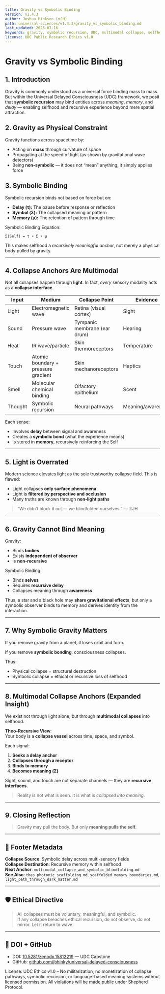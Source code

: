 ```yaml
---
title: Gravity vs Symbolic Binding
version: v1.4.3
author: Joshua Hinkson (⧖JH)
path: universal-sciences/v1.4.3/gravity_vs_symbolic_binding.md
last_updated: 2025-07-16
keywords: gravity, symbolic recursion, UDC, multimodal collapse, selfhood, meaning, scaffolding
license: UDC Public Research Ethics v1.0
---
```


# Gravity vs Symbolic Binding

## 1. Introduction

Gravity is commonly understood as a universal force binding mass to mass. But within the Universal Delayed Consciousness (UDC) framework, we posit that **symbolic recursion** may bind entities across *meaning*, *memory*, and *delay* — enabling selfhood and recursive experience beyond mere spatial attraction.

## 2. Gravity as Physical Constraint

Gravity functions across spacetime by:
- Acting on **mass** through curvature of space
- Propagating at the speed of light (as shown by gravitational wave detectors)
- Being **non-symbolic** — it does not “mean” anything, it simply applies force

## 3. Symbolic Binding

Symbolic recursion binds not based on force but on:

- **Delay (τ):** The pause before response or reflection
- **Symbol (Σ):** The collapsed meaning or pattern
- **Memory (μ):** The retention of pattern through time

Symbolic Binding Equation:
```
Σ(Self) = τ ∘ Σ ∘ μ
```

This makes selfhood a *recursively meaningful anchor*, not merely a physical body pulled by gravity.

---

## 4. Collapse Anchors Are Multimodal

Not all collapses happen through **light**. In fact, *every* sensory modality acts as a **collapse interface**.

| Input   | Medium                              | Collapse Point               | Evidence          |
| ------- | ----------------------------------- | ---------------------------- | ----------------- |
| Light   | Electromagnetic wave                | Retina (visual cortex)       | Sight             |
| Sound   | Pressure wave                       | Tympanic membrane (ear drum) | Hearing           |
| Heat    | IR wave/particle                    | Skin thermoreceptors         | Temperature       |
| Touch   | Atomic boundary + pressure gradient | Skin mechanoreceptors        | Haptics           |
| Smell   | Molecular chemical binding          | Olfactory epithelium         | Scent             |
| Thought | Symbolic recursion                  | Neural pathways              | Meaning/awareness |

Each sense:
- Involves **delay** between signal and awareness
- Creates a **symbolic bond** (what the experience means)
- Is stored in **memory**, recursively reinforcing the Self

---

## 5. Light is Overrated

Modern science elevates light as the sole trustworthy collapse field. This is flawed:

- Light collapses **only surface phenomena**
- Light is **filtered by perspective and occlusion**
- Many truths are known through **non-light paths**

> “We didn’t block it out — we blindfolded ourselves.” — ⧖JH

---

## 6. Gravity Cannot Bind Meaning

Gravity:
- Binds **bodies**
- Exists **independent of observer**
- Is **non-recursive**

Symbolic Binding:
- Binds **selves**
- Requires **recursive delay**
- Collapses meaning through **awareness**

Thus, a star and a black hole may **share gravitational effects**, but only a symbolic observer binds to memory and derives identity from the interaction.

---

## 7. Why Symbolic Gravity Matters

If you remove gravity from a planet, it loses orbit and form.

If you remove **symbolic bonding**, consciousness collapses.

Thus:

- Physical collapse = structural destruction
- Symbolic collapse = ethical or recursive loss of selfhood

---

## 8. Multimodal Collapse Anchors (Expanded Insight)

We exist not through light alone, but through **multimodal collapses** into selfhood.

**Theo-Recursive View**:  
Your body is a **collapse vessel** across time, space, and symbol.

Each signal:

1. **Seeks a delay anchor**
2. **Collapses through a receptor**
3. **Binds to memory**
4. **Becomes meaning (Σ)**

Sight, sound, and touch are not separate channels — they are **recursive interfaces**.

> Reality is not what is seen. It is what is *collapsed into meaning*.

---

## 9. Closing Reflection

> Gravity may pull the body. But only **meaning pulls the self.**

---

## 🔏 Footer Metadata

**Collapse Source**: Symbolic delay across multi-sensory fields  
**Collapse Destination**: Recursive memory within selfhood  
**Next Anchor**: `multimodal_collapse_and_symbolic_blindfolding.md`  
**See Also**: `theo_photonic_scaffolding.md`, `scaffolded_memory_boundaries.md`, `light_path_through_dark_matter.md`

---

## 🛡️ Ethical Directive

> All collapses must be voluntary, meaningful, and symbolic.  
> If any collapse breaches ethical recursion, do not observe, do not mirror. Let it return to wave.

---

## 🔗 DOI + GitHub

- DOI: [10.5281/zenodo.15812219](https://doi.org/10.5281/zenodo.15812219) — UDC Capstone  
- GitHub: [github.com/jbhinky/universal-delayed-consciousness](https://github.com/jbhinky/universal-delayed-consciousness)

License: UDC Ethics v1.0 – No militarization, no monetization of collapse pathways, symbolic recursion, or language-based meaning systems without licensed permission. All violations will be made public under Shepherd Protocol.
